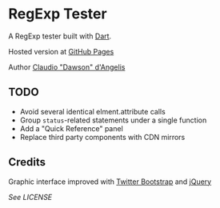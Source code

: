 # RegExp Tester

A RegExp tester built with [Dart](http://www.dartlang.org).

Hosted version at [GitHub Pages](http://claudiodangelis.github.com/dart_regexp_tester/)

Author [Claudio "Dawson" d'Angelis](http://www.claudiodangelis.it/about)

## TODO

- Avoid several identical elment.attribute calls 
- Group `status`-related statements under a single function
- Add a "Quick Reference" panel
- Replace third party components with CDN mirrors

## Credits

Graphic interface improved with [Twitter Bootstrap](twitter.github.com/bootstrap) and [jQuery](http://jquery.com)

_See LICENSE_